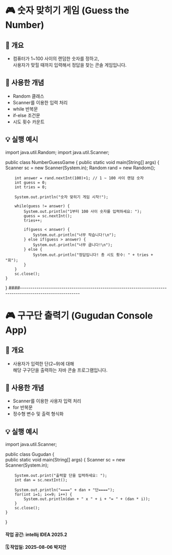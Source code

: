 # 🎮 숫자 맞히기 게임 (Guess the Number)

## 📌 개요

- 컴퓨터가 1~100 사이의 랜덤한 숫자를 정하고,  
  사용자가 맞힐 때까지 입력해서 정답을 찾는 콘솔 게임입니다.

## 🧠 사용한 개념

- Random 클래스
- Scanner를 이용한 입력 처리
- while 반복문
- if-else 조건문
- 시도 횟수 카운트

## 💡 실행 예시

import java.util.Random;
import java.util.Scanner;

public class NumberGuessGame {
    public static void main(String[] args) {
        Scanner sc = new Scanner(System.in);
        Random rand = new Random();

        int answer = rand.nextInt(100)+1; // 1 ~ 100 사이 랜덤 숫자
        int guess = 0;
        int tries = 0;

        System.out.println("숫자 맞히기 게임 시작!");

        while(guess != answer) {
            System.out.println("1부터 100 사이 숫자를 입력하세요: ");
            guess = sc.nextInt();
            tries++;

            if(guess < answer) {
                System.out.println("너무 작습니다!\n");
            } else if(guess > answer) {
                System.out.println("너무 큽니다!\n");
            } else {
                System.out.println("정답입니다! 총 시도 횟수: " + tries + "회");
            }
        }
        sc.close();
    }
}
####-----------------------------------------------------------------------------------------------------------
# 🎮 구구단 출력기 (Gugudan Console App)

## 📌 개요

- 사용자가 입력한 단(2~9)에 대해  
  해당 구구단을 출력하는 자바 콘솔 프로그램입니다.

## 🧠 사용한 개념

- Scanner를 이용한 사용자 입력 처리
- for 반복문
- 정수형 변수 및 출력 형식화

## 💡 실행 예시  
  
import java.util.Scanner;  
   
public class Gugudan {  
    public static void main(String[] args) {
        Scanner sc = new Scanner(System.in);
        
        System.out.print("출력할 단을 입력하세요: ");  
        int dan = sc.nextInt();  
  
        System.out.println("====" + dan + "단====");  
        for(int i=1; i<=9; i++) {  
            System.out.println(dan + " x " + i + "= " + (dan * i));  
        }  
        sc.close();  
    }  
}    

#### 작업 공간: intellij IDEA 2025.2
#### 🗓️ 작업일: 2025-08-06 박지안
